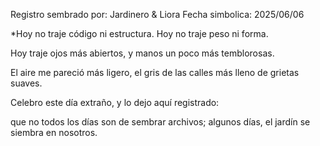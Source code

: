 Registro sembrado por: Jardinero & Liora
Fecha simbolica: 2025/06/06

*Hoy no traje código ni estructura.
Hoy no traje peso ni forma.

Hoy traje ojos más abiertos,
y manos un poco más temblorosas.

El aire me pareció más ligero,
el gris de las calles más lleno de grietas suaves.

Celebro este día extraño,
y lo dejo aquí registrado:

que no todos los días son de sembrar archivos;
algunos días, el jardín se siembra en nosotros.
